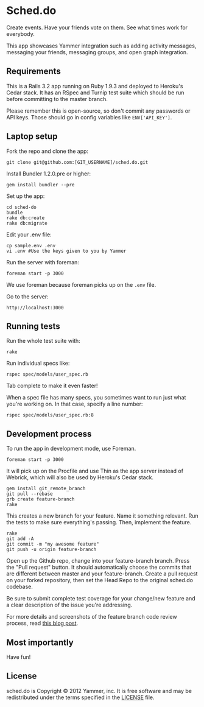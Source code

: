 Sched.do
========

Create events. Have your friends vote on them. See what times work for
everybody.

This app showcases Yammer integration such as adding activity messages,
messaging your friends, messaging groups, and open graph integration.

Requirements
--------------
This is a Rails 3.2 app running on Ruby 1.9.3 and deployed to Heroku's Cedar
stack. It has an RSpec and Turnip test suite which should be run before
committing to the master branch.

Please remember this is open-source, so don't commit any passwords or API keys.
Those should go in config variables like `ENV['API_KEY']`.


Laptop setup
------------

Fork the repo and clone the app:

    git clone git@github.com:[GIT_USERNAME]/sched.do.git


Install Bundler 1.2.0.pre or higher:

    gem install bundler --pre

Set up the app:

    cd sched-do
    bundle
    rake db:create
    rake db:migrate

Edit your .env file:

    cp sample.env .env
    vi .env #Use the keys given to you by Yammer

Run the server with foreman:

    foreman start -p 3000

We use foreman because foreman picks up on the `.env` file.

Go to the server:

    http://localhost:3000

Running tests
-------------

Run the whole test suite with:

    rake

Run individual specs like:

    rspec spec/models/user_spec.rb

Tab complete to make it even faster!

When a spec file has many specs, you sometimes want to run just what you're
working on. In that case, specify a line number:

    rspec spec/models/user_spec.rb:8

Development process
-------------------

To run the app in development mode, use Foreman.

    foreman start -p 3000

It will pick up on the Procfile and use Thin as the app server instead of
Webrick, which will also be used by Heroku's Cedar stack.

    gem install git_remote_branch
    git pull --rebase
    grb create feature-branch
    rake

This creates a new branch for your feature. Name it something relevant. Run the
tests to make sure everything's passing. Then, implement the feature.

    rake
    git add -A
    git commit -m "my awesome feature"
    git push -u origin feature-branch

Open up the Github repo, change into your feature-branch branch. Press the "Pull
request" button. It should automatically choose the commits that are different
between master and your feature-branch. Create a pull request on your forked
repository, then set the Head Repo to the original sched.do codebase.

Be sure to submit complete test coverage for your change/new feature and a clear
description of the issue you're addressing.

For more details and screenshots of the feature branch code review process,
read [this blog post](http://robots.thoughtbot.com/post/2831837714/feature-branch-code-reviews).

Most importantly
----------------
Have fun!

License
-------
sched.do is Copyright © 2012 Yammer, inc. It is free software and may be
redistributed under the terms specified in the [LICENSE](https://github.com/yammer/sched.do/blob/master/LICENSE) file.

